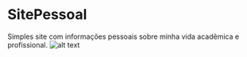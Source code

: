 # SitePessoal
Simples site com informações pessoais sobre minha vida acadêmica e profissional.
![alt text](https://i.imgur.com/1gGOOQS.jpg "Ilustração")

